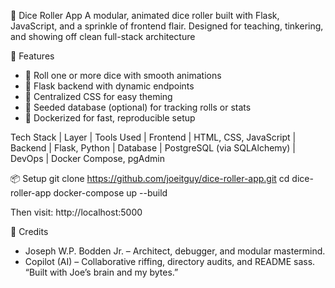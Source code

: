  🎲 Dice Roller App
A modular, animated dice roller built with Flask, JavaScript, and a sprinkle of frontend flair. Designed for teaching, tinkering, and showing off clean full-stack architecture


 🚀 Features
- 🎯 Roll one or more dice with smooth animations
- 🧠 Flask backend with dynamic endpoints
- 🎨 Centralized CSS for easy theming
- 🧪 Seeded database (optional) for tracking rolls or stats
- 🐳 Dockerized for fast, reproducible setup


 Tech Stack
| Layer    | Tools Used 
| Frontend | HTML, CSS, JavaScript 
| Backend  | Flask, Python 
| Database | PostgreSQL (via SQLAlchemy) 
| DevOps   | Docker Compose, pgAdmin 

📦 Setup
git clone https://github.com/joeitguy/dice-roller-app.git
cd dice-roller-app
docker-compose up --build


Then visit: http://localhost:5000



🤝 Credits
- Joseph W.P. Bodden Jr. – Architect, debugger, and modular mastermind.
- Copilot (AI) – Collaborative riffing, directory audits, and README sass.
“Built with Joe’s brain and my bytes.”



